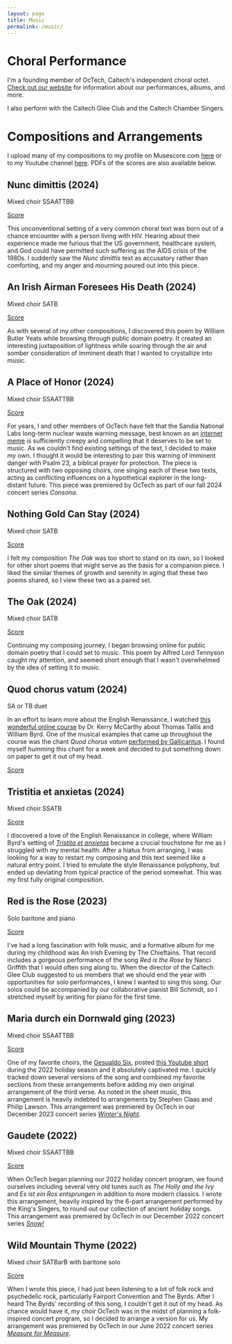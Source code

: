 ```yaml
---
layout: page
title: Music
permalink: /music/
---
```


# Choral Performance

I'm a founding member of OcTech, Caltech's independent choral octet.
[Check out our website](https://octech.sites.caltech.edu/)
for information about our performances, albums, and more.

I also perform with the Caltech Glee Club and the Caltech Chamber Singers.

# Compositions and Arrangements

I upload many of my compositions to my profile on Musescore.com [here](https://musescore.com/user/35973669)
or to my Youtube channel [here](https://www.youtube.com/@pdub9528).
PDFs of the scores are also available below.

## Nunc dimittis (2024)

Mixed choir SSAATTBB

[Score](/assets/compositions/Nunc_dimittis_20241124.pdf)

This unconventional setting of a very common choral text was born out of a chance encounter
with a person living with HIV. Hearing about their experience made me furious that the US
government, healthcare system, and God could have permitted such suffering as the AIDS crisis
of the 1980s. I suddenly saw the _Nunc dimittis_ text as accusatory rather than comforting,
and my anger and mourning poured out into this piece.

## An Irish Airman Foresees His Death (2024)

Mixed choir SATB

[Score](/assets/compositions/An_Irish_Airman_Foresees_His_Death_20240926.pdf)

As with several of my other compositions, I discovered this poem by William Butler Yeats
while browsing through public domain poetry. It created an interesting juxtaposition of
lightness while soaring through the air and somber consideration of imminent death that I
wanted to crystallize into music.

## A Place of Honor (2024)

Mixed choir SSAATTBB

[Score](/assets/compositions/A_Place_of_Honor_20241119.pdf)

For years, I and other members of OcTech have felt that the Sandia National Labs
long-term nuclear waste warning message, best known as an
[internet meme](https://knowyourmeme.com/memes/this-place-is-not-a-place-of-honor)
is sufficiently creepy and compelling that it deserves to be set to music. As we
couldn't find existing settings of the text, I decided to make my own. I thought it
would be interesting to pair this warning of imminent danger with Psalm 23, a
biblical prayer for protection. The piece is structured with two opposing choirs,
one singing each of these two texts, acting as conflicting influences on a hypothetical
explorer in the long-distant future. This piece was premiered by OcTech as part of our
fall 2024 concert series _Consona_.

## Nothing Gold Can Stay (2024)

Mixed choir SATB

[Score](/assets/compositions/Nothing_Gold_Can_Stay_20240906.pdf)

I felt my composition _The Oak_ was too short to stand on its own, so I looked for
other short poems that might serve as the basis for a companion piece. I liked the
similar themes of growth and serenity in aging that these two poems shared, so I view
these two as a paired set.

## The Oak (2024)

Mixed choir SATB

[Score](/assets/compositions/The_Oak_20240906.pdf)

Continuing my composing journey, I began browsing online for public domain poetry that
I could set to music. This poem by Alfred Lord Tennyson caught my attention, and seemed
short enough that I wasn't overwhelmed by the idea of setting it to music.

## Quod chorus vatum (2024)

SA or TB duet

In an effort to learn more about the English Renaissance, I watched
[this wonderful online course](https://youtube.com/playlist?list=PLtV_CHZ0VsQey-CMfGf-FKGcXW2NFI-C7&si=r_-P8Yn7sfdsB5aH)
by Dr. Kerry McCarthy about Thomas Tallis and William Byrd. One of the musical
examples that came up throughout the course was the chant _Quod chorus vatum_
[performed by Gallicantus](https://www.youtube.com/watch?v=IQ3PDPklDqU). I found
myself humming this chant for a week and decided to put something down on paper
to get it out of my head.

[Score](/assets/compositions/Quod_chorus_vatum_duet_20240703.pdf)

## Tristitia et anxietas (2024)

Mixed choir SSATB

[Score](/assets/compositions/Tristitia_et_anxietas_20240906.pdf)

I discovered a love of the English Renaissance in college, where William Byrd's setting
of [_Tristita et anxietas_](https://www.youtube.com/watch?v=v4jtMj0DSJk) became a crucial
touchstone for me as I struggled with my mental health. After a hiatus from arranging, I
was looking for a way to restart my composing and this text seemed like a natural entry
point. I tried to emulate the style Renaissance polyphony, but ended up deviating from
typical practice of the period somewhat. This was my first fully original composition.

## Red is the Rose (2023)

Solo baritone and piano

[Score](/assets/compositions/Red_is_the_Rose_20230515.pdf)

I've had a long fascination with folk music, and a formative album for me during my
childhood was An Irish Evening by The Chieftains. That record includes a gorgeous
performance of the song _Red is the Rose_ by Nanci Griffith that I would often sing
along to. When the director of the Caltech Glee Club suggested to us members that we
should end the year with opportunities for solo performances, I knew I wanted to sing
this song. Our solos could be accompanied by our collaborative pianist Bill Schmidt, so
I stretched myself by writing for piano for the first time.

## Maria durch ein Dornwald ging (2023)

Mixed choir SSAATTBB

[Score](/assets/compositions/Maria_durch_ein_Dornwald_ging_20230323.pdf)

One of my favorite choirs, the [Gesualdo Six](https://www.thegesualdosix.co.uk/),
posted [this Youtube short](https://www.youtube.com/shorts/eYF-wG06cCI) during the
2022 holiday season and it absolutely captivated me. I quickly tracked down several
versions of the song and combined my favorite sections from these arrangements before
adding my own original arrangement of the third verse. As noted in the sheet music,
this arrangement is heavily indebted to arrangements by Stephen Claas and Philip Lawson.
This arrangement was premiered by OcTech in our December 2023 concert series
[_Winter's Night_](https://octech.sites.caltech.edu/concerts/past-concerts/winters-night).

## Gaudete (2022)

Mixed choir SSAATTBB

[Score](/assets/compositions/Gaudete_a_8_20221112.pdf)

When OcTech began planning our 2022 holiday concert program, we found ourselves including
several very old tunes such as _The Holly and the Ivy_ and _Es ist ein Ros entsprungen_ in
addition to more modern classics. I wrote this arrangement, heavily inspired by the 6-part
arrangement performed by the King's Singers, to round out our collection of ancient holiday
songs. This arrangement was premiered by OcTech in our December 2022 concert series
[_Snow!_](https://octech.sites.caltech.edu/concerts/past-concerts/snow)

## Wild Mountain Thyme (2022)

Mixed choir SATBarB with baritone solo

[Score](/assets/compositions/Wild_Mountain_Thyme_20220530.pdf)

When I wrote this piece, I had just been listening to a lot of folk rock and psychedelic rock,
particularly Fairport Convention and The Byrds. After I heard The Byrds' recording of this
song, I couldn't get it out of my head. As chance would have it, my choir OcTech was in the
midst of planning a folk-inspired concert program, so I decided to arrange a version for us.
My arrangement was premiered by OcTech in our June 2022 concert series
[_Measure for Measure_](https://octech.sites.caltech.edu/concerts/past-concerts/measure-for-measure).

